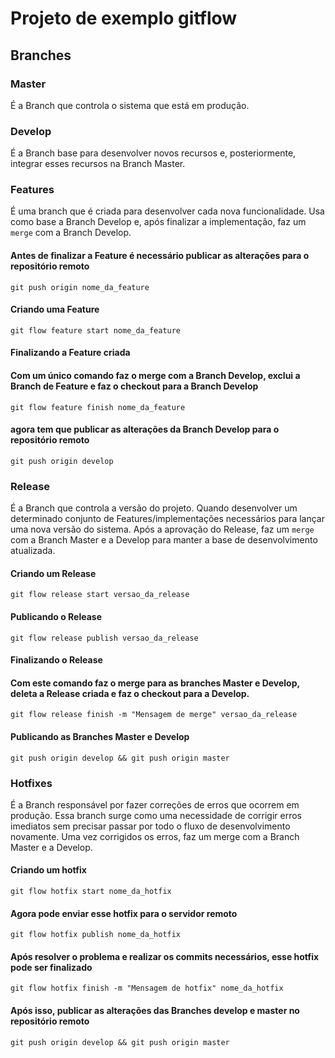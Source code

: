 # Projeto de exemplo gitflow

## Branches

### **Master**
É a Branch que controla o sistema que está em produção.

### **Develop**
É a Branch base para desenvolver novos recursos e, posteriormente, integrar esses recursos na Branch Master.

### **Features**
É uma branch que é criada para desenvolver cada nova funcionalidade. Usa como base a Branch Develop e, após finalizar a implementação, faz um ```merge``` com a Branch Develop.

#### Antes de finalizar a Feature é necessário  publicar as alterações para o repositório remoto

```
git push origin nome_da_feature
```

#### Criando uma Feature
```
git flow feature start nome_da_feature
```
#### Finalizando a Feature criada
#### Com um único comando faz o merge com a Branch Develop, exclui a Branch de Feature e faz o checkout para a Branch Develop
```
git flow feature finish nome_da_feature
```

#### agora tem que publicar as alterações da Branch Develop para o repositório remoto

```
git push origin develop 
```

### **Release**
É a Branch que controla a versão do projeto. Quando desenvolver um determinado conjunto de Features/implementações necessários para lançar uma nova versão do sistema. Após a aprovação do Release, faz um ```merge``` com a Branch Master e a Develop para manter a base de desenvolvimento atualizada.

#### Criando um Release
```
git flow release start versao_da_release
```

#### Publicando o Release
```
git flow release publish versao_da_release
```

#### Finalizando o Release
#### Com este comando faz o merge para as branches Master e Develop, deleta a Release criada e faz o checkout para a Develop.
```
git flow release finish -m "Mensagem de merge" versao_da_release
```

#### Publicando as Branches Master e Develop
```
git push origin develop && git push origin master
```

### **Hotfixes**
É a Branch responsável por fazer correções de erros que ocorrem em produção. Essa branch surge como uma necessidade de corrigir erros imediatos sem precisar passar por todo o fluxo de desenvolvimento novamente. Uma vez corrigidos os erros, faz um merge com a Branch Master e a Develop.

#### Criando um hotfix
```
git flow hotfix start nome_da_hotfix
```

#### Agora pode enviar esse hotfix para o servidor remoto 
```
git flow hotfix publish nome_da_hotfix
```

#### Após resolver o problema e realizar os commits necessários, esse hotfix pode ser finalizado
```
git flow hotfix finish -m "Mensagem de hotfix" nome_da_hotfix
```

#### Após isso, publicar as alterações das Branches develop e master no repositório remoto
```
git push origin develop && git push origin master 
```